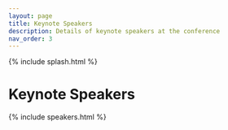 ```yaml
---
layout: page
title: Keynote Speakers
description: Details of keynote speakers at the conference
nav_order: 3
---
```


{% include splash.html %}


# Keynote Speakers

<!-- Clicking a speaker's photo will jump to their talk information below. -->

{% include speakers.html %}

<!--

# Talk Details

{% assign speakers = site.speakers %}
{% for speaker in speakers %}

### [{{ speaker.name }}]({{ speaker.website }})

{{ speaker.affiliation }}

#### Title: {{ speaker.talk }}

#### Abstract
{{ speaker.abstract}}

{% endfor %}

-->
